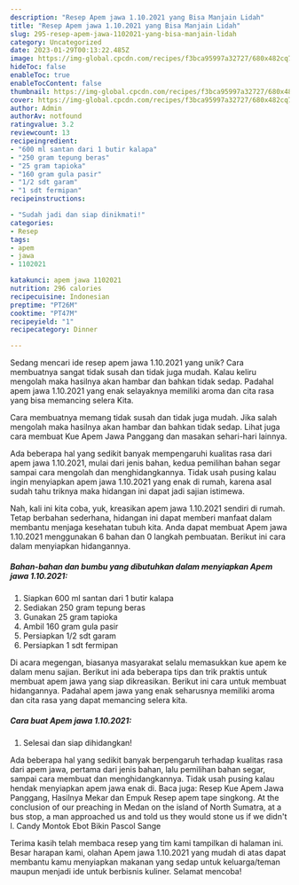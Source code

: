 ```yaml
---
description: "Resep Apem jawa 1.10.2021 yang Bisa Manjain Lidah"
title: "Resep Apem jawa 1.10.2021 yang Bisa Manjain Lidah"
slug: 295-resep-apem-jawa-1102021-yang-bisa-manjain-lidah
category: Uncategorized
date: 2023-01-29T00:13:22.485Z
image: https://img-global.cpcdn.com/recipes/f3bca95997a32727/680x482cq70/apem-jawa-1102021-foto-resep-utama.jpg
hideToc: false
enableToc: true
enableTocContent: false
thumbnail: https://img-global.cpcdn.com/recipes/f3bca95997a32727/680x482cq70/apem-jawa-1102021-foto-resep-utama.jpg
cover: https://img-global.cpcdn.com/recipes/f3bca95997a32727/680x482cq70/apem-jawa-1102021-foto-resep-utama.jpg
author: Admin
authorAv: notfound
ratingvalue: 3.2
reviewcount: 13
recipeingredient:
- "600 ml santan dari 1 butir kalapa"
- "250 gram tepung beras"
- "25 gram tapioka"
- "160 gram gula pasir"
- "1/2 sdt garam"
- "1 sdt fermipan"
recipeinstructions:

- "Sudah jadi dan siap dinikmati!"
categories:
- Resep
tags:
- apem
- jawa
- 1102021

katakunci: apem jawa 1102021 
nutrition: 296 calories
recipecuisine: Indonesian
preptime: "PT26M"
cooktime: "PT47M"
recipeyield: "1"
recipecategory: Dinner

---
```





Sedang mencari ide resep apem jawa 1.10.2021 yang unik? Cara membuatnya sangat tidak susah dan tidak juga mudah. Kalau keliru mengolah maka hasilnya akan hambar dan bahkan tidak sedap. Padahal apem jawa 1.10.2021 yang enak selayaknya memiliki aroma dan cita rasa yang bisa memancing selera Kita.





Cara membuatnya memang tidak susah dan tidak juga mudah. Jika salah mengolah maka hasilnya akan hambar dan bahkan tidak sedap. Lihat juga cara membuat Kue Apem Jawa Panggang dan masakan sehari-hari lainnya.

Ada beberapa hal yang sedikit banyak mempengaruhi kualitas rasa dari apem jawa 1.10.2021, mulai dari jenis bahan, kedua pemilihan bahan segar sampai cara mengolah dan menghidangkannya. Tidak usah pusing kalau ingin menyiapkan apem jawa 1.10.2021 yang enak di rumah, karena asal sudah tahu triknya maka hidangan ini dapat jadi sajian istimewa.






Nah, kali ini kita coba, yuk, kreasikan apem jawa 1.10.2021 sendiri di rumah. Tetap berbahan sederhana, hidangan ini dapat memberi manfaat dalam membantu menjaga kesehatan tubuh kita. Anda dapat membuat Apem jawa 1.10.2021 menggunakan 6 bahan dan 0 langkah pembuatan. Berikut ini cara dalam menyiapkan hidangannya.

<!--inarticleads1-->

##### Bahan-bahan dan bumbu yang dibutuhkan dalam menyiapkan Apem jawa 1.10.2021:

1. Siapkan 600 ml santan dari 1 butir kalapa
1. Sediakan 250 gram tepung beras
1. Gunakan 25 gram tapioka
1. Ambil 160 gram gula pasir
1. Persiapkan 1/2 sdt garam
1. Persiapkan 1 sdt fermipan


Di acara megengan, biasanya masyarakat selalu memasukkan kue apem ke dalam menu sajian. Berikut ini ada beberapa tips dan trik praktis untuk membuat apem jawa yang siap dikreasikan. Berikut ini cara untuk membuat hidangannya. Padahal apem jawa yang enak seharusnya memiliki aroma dan cita rasa yang dapat memancing selera kita. 

<!--inarticleads2-->

##### Cara buat Apem jawa 1.10.2021:


1. Selesai dan siap dihidangkan!

Ada beberapa hal yang sedikit banyak berpengaruh terhadap kualitas rasa dari apem jawa, pertama dari jenis bahan, lalu pemilihan bahan segar, sampai cara membuat dan menghidangkannya. Tidak usah pusing kalau hendak menyiapkan apem jawa enak di. Baca juga: Resep Kue Apem Jawa Panggang, Hasilnya Mekar dan Empuk Resep apem tape singkong. At the conclusion of our preaching in Medan on the island of North Sumatra, at a bus stop, a man approached us and told us they would stone us if we didn&#39;t l. Candy Montok Ebot Bikin Pascol Sange 

Terima kasih telah membaca resep yang tim kami tampilkan di halaman ini. Besar harapan kami, olahan Apem jawa 1.10.2021 yang mudah di atas dapat membantu kamu menyiapkan makanan yang sedap untuk keluarga/teman maupun menjadi ide untuk berbisnis kuliner. Selamat mencoba!
